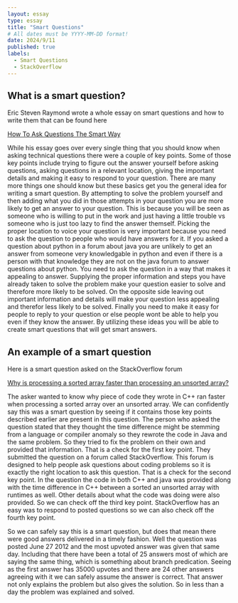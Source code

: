 ```yaml
---
layout: essay
type: essay
title: "Smart Questions"
# All dates must be YYYY-MM-DD format!
date: 2024/9/11
published: true
labels:
  - Smart Questions
  - StackOverflow
---
```


## What is a smart question?

Eric Steven Raymond wrote a whole essay on smart questions and how to write them that can be found here

[How To Ask Questions The Smart Way](http://www.catb.org/esr/faqs/smart-questions.html)

While his essay goes over every single thing that you should know when asking technical questions there were a couple of key points. Some of those key points include trying to figure out the answer yourself before asking questions, asking questions in a relevant location, giving the important details and making it easy to respond to your question. There are many more things one should know but these basics get you the general idea for writing a smart question. By attempting to solve the problem yourself and then adding what you did in those attempts in your question you are more likely to get an answer to your question. This is because you will be seen as someone who is willing to put in the work and just having a little trouble vs someone who is just too lazy to find the answer themself. Picking the proper location to voice your question is very important because you need to ask the question to people who would have answers for it. If you asked a question about python in a forum about java you are unlikely to get an answer from someone very knowledgable in python and even if there is a person with that knowledge they are not on the java forum to answer questions about python. You need to ask the question in a way that makes it appealing to answer. Supplying the proper information and steps you have already taken to solve the problem make your question easier to solve and therefore more likely to be solved. On the opposite side leaving out important information and details will make your question less appealing and therefor less likely to be solved. Finally you need to make it easy for people to reply to your question or else people wont be able to help you even if they know the answer. By utilizing these ideas you will be able to create smart questions that will get smart answers. 

## An example of a smart question

Here is a smart question asked on the StackOverflow forum

[Why is processing a sorted array faster than processing an unsorted array?](https://stackoverflow.com/questions/11227809/why-is-processing-a-sorted-array-faster-than-processing-an-unsorted-array)

The asker wanted to know why piece of code they wrote in C++ ran faster when processing a sorted array over an unsorted array. We can confidently say this was a smart question by seeing if it contains those key points described earlier are present in this question. The person who asked the question stated that they thought the time difference might be stemming from a language or compiler anomaly so they rewrote the code in Java and the same problem. So they tried to fix the problem on their own and provided that information. That is a check for the first key point. They submitted the question on a forum called StackOverflow. This forum is designed to help people ask questions about coding problems so it is exactly the right location to ask this question. That is a check for the second key point. In the question the code in both C++ and java was provided along with the time difference in C++ between a sorted an unsorted array with runtimes as well. Other details about what the code was doing were also provided. So we can check off the third key point. StackOverflow has an easy was to respond to posted questions so we can also check off the fourth key point. 

So we can safely say this is a smart question, but does that mean there were good answers delivered in a timely fashion. Well the question was posted June 27 2012 and the most upvoted answer was given that same day. Including that there have been a total of 25 answers most of which are saying the same thing, which is something about branch predication. Seeing as the first answer has 35000 upvotes and there are 24 other answers agreeing with it we can safely assume the answer is correct. That answer not only explains the problem but also gives the solution. So in less than a day the problem was explained and solved.

